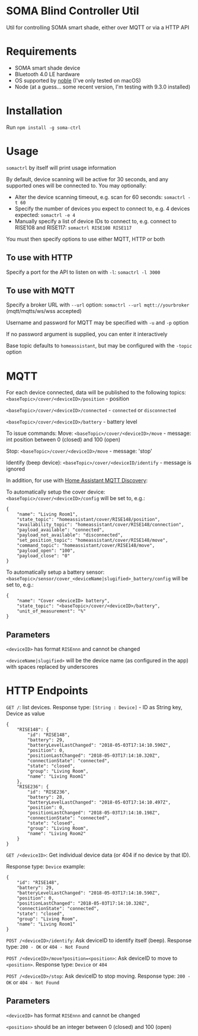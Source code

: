 # SOMA Blind Controller Util
Util for controlling SOMA smart shade, either over MQTT or via a HTTP API

# Requirements
- SOMA smart shade device
- Bluetooth 4.0 LE hardware
- OS supported by [noble](https://github.com/noble/noble) (I've only tested on macOS)
- Node (at a guess... some recent version, I'm testing with 9.3.0 installed)

# Installation
Run `npm install -g soma-ctrl`

# Usage
`somactrl` by itself will print usage information

By default, device scanning will be active for 30 seconds, and any supported ones will be connected to.
You may optionally:
- Alter the device scanning timeout, e.g. scan for 60 seconds: `somactrl -t 60`
- Specify the number of devices you expect to connect to, e.g. 4 devices expected: `somactrl -e 4`
- Manually specify a list of device IDs to connect to, e.g. connect to RISE108 and RISE117: `somactrl RISE108 RISE117`


You must then specify options to use either MQTT, HTTP or both

## To use with HTTP
Specify a port for the API to listen on with `-l`:
`somactrl -l 3000`

## To use with MQTT
Specify a broker URL with `--url` option:
`somactrl --url mqtt://yourbroker` (mqtt/mqtts/ws/wss accepted)

Username and password for MQTT may be specified with `-u` and `-p` option

If no password argument is supplied, you can enter it interactively

Base topic defaults to `homeassistant`, but may be configured with the `-topic` option


# MQTT
For each device connected, data will be published to the following topics:
`<baseTopic>/cover/<deviceID>/position` - position

`<baseTopic>/cover/<deviceID>/connected` - `connected` or `disconnected`

`<baseTopic>/cover/<deviceID>/battery` - battery level

To issue commands:
Move: `<baseTopic>/cover/<deviceID>/move` - message: int position between 0 (closed) and 100 (open)

Stop: `<baseTopic>/cover/<deviceID>/move` - message: 'stop'

Identify (beep device): `<baseTopic>/cover/<deviceID/identify` - message is ignored

In addition, for use with [Home Assistant MQTT Discovery](https://www.home-assistant.io/docs/mqtt/discovery/):

To automatically setup the cover device:
`<baseTopic>/cover/<deviceID>/config` will be set to, e.g.:
```
{
    "name": "Living Room1",
    "state_topic": "homeassistant/cover/RISE148/position",
    "availability_topic": "homeassistant/cover/RISE148/connection",
    "payload_available": "connected",
    "payload_not_available": "disconnected",
    "set_position_topic": "homeassistant/cover/RISE148/move",
    "command_topic": "homeassistant/cover/RISE148/move",
    "payload_open": "100",
    "payload_close": "0"
}
```
To automatically setup a battery sensor:
`<baseTopic>/sensor/cover_<deviceName|slugified>_battery/config` will be set to, e.g.:
```
{
    "name": "Cover <deviceID> battery",
    "state_topic": "<baseTopic>/cover/<deviceID>/battery",
    "unit_of_measurement": "%"
}
```

## Parameters

`<deviceID>` has format `RISEnnn` and cannot be changed

`<deviceName|slugified>` will be the device name (as configured in the app) with spaces replaced by underscores


# HTTP Endpoints

`GET /`: list devices.
Response type: `[String : Device]` - ID as String key, Device as value
```
{
    "RISE148": {
        "id": "RISE148",
        "battery": 29,
        "batteryLevelLastChanged": "2018-05-03T17:14:10.590Z",
        "position": 0,
        "positionLastChanged": "2018-05-03T17:14:10.320Z",
        "connectionState": "connected",
        "state": "closed",
        "group": "Living Room",
        "name": "Living Room1"
    },
    "RISE236": {
        "id": "RISE236",
        "battery": 28,
        "batteryLevelLastChanged": "2018-05-03T17:14:10.497Z",
        "position": 0,
        "positionLastChanged": "2018-05-03T17:14:10.198Z",
        "connectionState": "connected",
        "state": "closed",
        "group": "Living Room",
        "name": "Living Room2"
    }
}
```

`GET /<deviceID>`: Get individual device data (or 404 if no device by that ID).

Response type: `Device` example:
```
{
    "id": "RISE148",
    "battery": 29,
    "batteryLevelLastChanged": "2018-05-03T17:14:10.590Z",
    "position": 0,
    "positionLastChanged": "2018-05-03T17:14:10.320Z",
    "connectionState": "connected",
    "state": "closed",
    "group": "Living Room",
    "name": "Living Room1"
}
```

`POST /<deviceID>/identify`: Ask deviceID to identify itself (beep). Response type: `200 - OK` or `404 - Not Found`

`POST /<deviceID>/move?position=<position>`: Ask deviceID to move to `<position>`. Response type: `Device` or `404`

`POST /<deviceID>/stop`: Ask deviceID to stop moving. Response type: `200 - OK` or `404 - Not Found`

## Parameters

`<deviceID>` has format `RISEnnn` and cannot be changed

`<position>` should be an integer between 0 (closed) and 100 (open)
